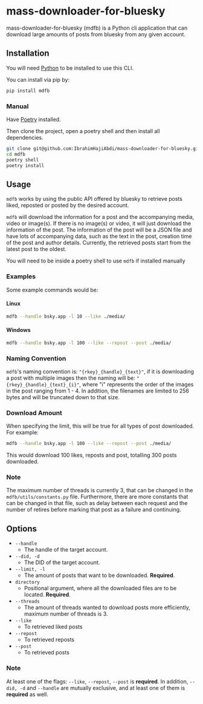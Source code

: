 # mass-downloader-for-bluesky

mass-downloader-for-bluesky (mdfb) is a Python cli application that can download large amounts of posts from bluesky from any given account.

## Installation

You will need [Python](https://www.python.org/downloads/) to be installed to use this CLI.

You can install via pip by:
```bash
pip install mdfb
```

### Manual

Have [Poetry](https://python-poetry.org/) installed. 

Then clone the project, open a poetry shell and then install all dependencies.


```bash
git clone git@github.com:IbrahimHajiAbdi/mass-downloader-for-bluesky.git
cd mdfb
poetry shell
poetry install
```

## Usage
``mdfb`` works by using the public API offered by bluesky to retrieve posts liked, reposted or posted by the desired account. 

``mdfb`` will download the information for a post and the accompanying media, video or image(s). If there is no image(s) or video, it will just download the information of the post. The information of the post will be a JSON file and have lots of accompanying data, such as the text in the post, creation time of the post and author details. Currently, the retrieved posts start from the latest post to the oldest.

You will need to be inside a poetry shell to use ``mdfb`` if installed manually

### Examples

Some example commands would be:

#### Linux
```bash
mdfb --handle bsky.app -l 10 --like ./media/
```

#### Windows
```bash
mdfb --handle bsky.app -l 100 --like --repost --post ./media/
```

### Naming Convention
``mdfb``'s naming convention is: ``"{rkey}_{handle}_{text}"``, if it is downloading a post with multiple images then the naming will be: ``"{rkey}_{handle}_{text}_{i}"``, where "i" represents the order of the images in the post ranging from 1 - 4. In addition, the filenames are limited to 256 bytes and will be truncated down to that size. 

### Download Amount
When specifying the limit, this will be true for all types of post downloaded. For example: 
```bash
mdfb --handle bsky.app -l 100 --like --repost --post ./media/
```
This would download 100 likes, reposts and post, totalling 300 posts downloaded.

### Note
The maximum number of threads is currently 3, that can be changed in the ``mdfb/utils/constants.py`` file. Furthermore, there are more constants that can be changed in that file, such as delay between each request and the number of retires before marking that post as a failure and continuing.

## Options
- ``--handle``
  - The handle of the target account.
- ``--did, -d``
  - The DID of the target account. 
- ``--limit, -l``
  - The amount of posts that want to be downloaded. **Required**.
- ``directory``
  - Positional argument, where all the downloaded files are to be located. **Required**.
- ``--threads``
  - The amount of threads wanted to download posts more efficiently, maximum number of threads is 3.
- ``--like``
  - To retrieved liked posts
- ``--repost``
  - To retrieved reposts
- ``--post``
  - To retrieved posts
### Note
At least one of the flags: ``--like``, ``--repost``, ``--post`` is **required**.
In addition, ``--did, -d`` and ``--handle`` are mutually exclusive, and at least one of them is **required** as well. 